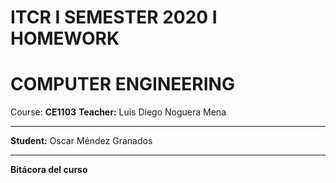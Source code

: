 # ITCR I SEMESTER 2020 I HOMEWORK
# COMPUTER ENGINEERING
Course: **CE1103**
**Teacher:** Luis Diego Noguera Mena
***
**Student:** Oscar Méndez Granados
***
**Bitácora del curso**
